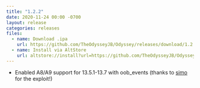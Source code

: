 ```yaml
---
title: "1.2.2"
date: 2020-11-24 00:00 -0700
layout: release
categories: releases
files:
  - name: Download .ipa
    url: https://github.com/TheOdysseyJB/Odyssey/releases/download/1.2.2/Odyssey-1.2.2.ipa
  - name: Install via AltStore
    url: altstore://install?url=https://github.com/TheOdysseyJB/Odyssey/releases/download/1.2.2/Odyssey-1.2.2.ipa
---
```


- Enabled A8/A9 support for 13.5.1-13.7 with oob_events (thanks to [simo](https://mobile.twitter.com/_simo36) for the exploit!)